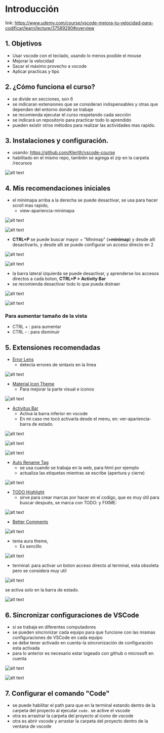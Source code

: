 # Introducción

link: https://www.udemy.com/course/vscode-mejora-tu-velocidad-para-codificar/learn/lecture/37589290#overview

## 1. Objetivos

- Usar vscode con el teclado, usando lo menos posible el mouse
- Mejorar la velocidad
- Sacar el máximo provecho a vscode
- Aplicar practicas y tips


## 2. ¿Cómo funciona el curso?

- se divide en secciones, son 6
- se indicaran extensiones que se consideran indispensables y otras que dependen del entorno donde se trabaje
- se recomienda ejecutar el curso respetando cada sección
- se indicará un repositorio para practicar todo lo aprendido
- pueden existir otros métodos para realizar las actividades mas rapido.

## 3. Instalaciones y configuración.

- usando: https://github.com/Klerith/vscode-course
- habilitado en el mismo repo, también se agrega el zip en la carpeta /recursos

![alt text](img/m1/image.png)

## 4. Mis recomendaciones iniciales

- el minimapa arriba a la derecha se puede desactivar, se usa para hacer scroll mas rapido,
    - view-apariencia-minimapa

![alt text](img/m1/image-2.png)

![alt text](img/m1/image-1.png)

- **CTRL+P** se puede buscar mayor + "Minimap" (**>minimap**) y desde allí desactivarlo, y desde alli se puede configurar un acceso directo en 2

![alt text](img/m1/image-5.png)

![alt text](img/m1/image-3.png)

- la barra lateral izquierda se puede desactivar, y aprenderse los accesos directos a cada boton, **CTRL+P > Activity Bar**
- se recomienda desactivar todo lo que pueda distraer

![alt text](img/m1/image-4.png)

![alt text](img/m1/image-6.png)

### Para aumentar tamaño de la vista

- CTRL +  : para aumentar
- CTRL -  : para disminuir

## 5. Extensiones recomendadas

* [Error Lens](https://marketplace.visualstudio.com/items?itemName=usernamehw.errorlens)
    - detecta errores de sintaxis en la linea

![alt text](img/m1/image-7.png)

* [Material Icon Theme](https://marketplace.visualstudio.com/items?itemName=PKief.material-icon-theme)
    - Para mejorar la parte visual e iconos

![alt text](img/m1/image-8.png)

* [Activitus Bar](https://marketplace.visualstudio.com/items?itemName=Gruntfuggly.activitusbar)
    - Activa la barra inferior en vscode
    - En mi caso me tocó activarla desde el menu, en: ver-apariencia- barra de estado.
    
![alt text](img/m1/image-11.png)

![alt text](img/m1/image-10.png)

![alt text](img/m1/image-9.png)

* [Auto Rename Tag](https://marketplace.visualstudio.com/items?itemName=formulahendry.auto-rename-tag)
    - se usa cuando se trabaja en la web, para html por ejemplo
    - actualiza las etiquetas mientras se escribe (apertura y cierre)

![alt text](img/m1/image-12.png)

* [TODO Highlight](https://marketplace.visualstudio.com/items?itemName=wayou.vscode-todo-highlight)
    - sirve para crear marcas por hacer en el codigo, que es muy útil para buscar después, se marca con TODO: y FIXME:

<!-- !* Esto es un comentario TODO:  FIXME: -->

![alt text](img/m1/image-13.png)

* [Better Comments](https://marketplace.visualstudio.com/items?itemName=aaron-bond.better-comments)

![alt text](img/m1/image-14.png)

* tema aura theme,
    - Es sencillo

![alt text](img/m1/image-15.png)

* terminal: para activar un boton acceso directo al terminal, esta obsoleta pero se considera muy util

![alt text](img/m1/image-16.png)

se activa solo en la barra de estado.

![alt text](img/m1/image-17.png)

## 6. Sincronizar configuraciones de VSCode

- si se trabaja en diferentes computadores
- se pueden sincronizar cada equipo para que funcione con las mismas configuraciones de VSCode en cada equipo
- se debe tener activado en cuenta-la sincronización de configuración esta activada
- para lo anterior es necesario estar logeado con github o microsoft en cuenta

![alt text](img/m1/image-18.png)

![alt text](img/m1/image-19.png)

## 7. Configurar el comando "Code"

- se puede habilitar el path para que en la terminal estando dentro de la carpeta del proyecto al ejecutar ```code.``` se active el vscode
- otra es arrastrar la carpeta del proyecto al icono de vscode
- otra es abrir vscode y arrastar la carpeta del proyecto dentro de la ventana de vscode
